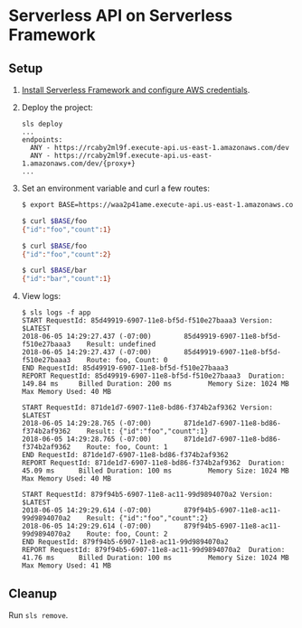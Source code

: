 # Serverless API on Serverless Framework

## Setup

1.  [Install Serverless Framework and configure AWS credentials](https://serverless.com/framework/docs/providers/aws/guide/installation/).

1.  Deploy the project:

    ```
    sls deploy
    ...
    endpoints:
      ANY - https://rcaby2ml9f.execute-api.us-east-1.amazonaws.com/dev
      ANY - https://rcaby2ml9f.execute-api.us-east-1.amazonaws.com/dev/{proxy+}
    ...    
    ```

1.  Set an environment variable and curl a few routes:

    ```bash
    $ export BASE=https://waa2p41ame.execute-api.us-east-1.amazonaws.com/latest

    $ curl $BASE/foo
    {"id":"foo","count":1}

    $ curl $BASE/foo
    {"id":"foo","count":2}    

    $ curl $BASE/bar
    {"id":"bar","count":1}    
    ```

1.  View logs:

    ```
    $ sls logs -f app
    START RequestId: 85d49919-6907-11e8-bf5d-f510e27baaa3 Version: $LATEST
    2018-06-05 14:29:27.437 (-07:00)        85d49919-6907-11e8-bf5d-f510e27baaa3    Result: undefined
    2018-06-05 14:29:27.437 (-07:00)        85d49919-6907-11e8-bf5d-f510e27baaa3    Route: foo, Count: 0
    END RequestId: 85d49919-6907-11e8-bf5d-f510e27baaa3
    REPORT RequestId: 85d49919-6907-11e8-bf5d-f510e27baaa3  Duration: 149.84 ms     Billed Duration: 200 ms         Memory Size: 1024 MB    Max Memory Used: 40 MB

    START RequestId: 871de1d7-6907-11e8-bd86-f374b2af9362 Version: $LATEST
    2018-06-05 14:29:28.765 (-07:00)        871de1d7-6907-11e8-bd86-f374b2af9362    Result: {"id":"foo","count":1}
    2018-06-05 14:29:28.765 (-07:00)        871de1d7-6907-11e8-bd86-f374b2af9362    Route: foo, Count: 1
    END RequestId: 871de1d7-6907-11e8-bd86-f374b2af9362
    REPORT RequestId: 871de1d7-6907-11e8-bd86-f374b2af9362  Duration: 45.09 ms      Billed Duration: 100 ms         Memory Size: 1024 MB    Max Memory Used: 40 MB

    START RequestId: 879f94b5-6907-11e8-ac11-99d9894070a2 Version: $LATEST
    2018-06-05 14:29:29.614 (-07:00)        879f94b5-6907-11e8-ac11-99d9894070a2    Result: {"id":"foo","count":2}
    2018-06-05 14:29:29.614 (-07:00)        879f94b5-6907-11e8-ac11-99d9894070a2    Route: foo, Count: 2
    END RequestId: 879f94b5-6907-11e8-ac11-99d9894070a2
    REPORT RequestId: 879f94b5-6907-11e8-ac11-99d9894070a2  Duration: 41.76 ms      Billed Duration: 100 ms         Memory Size: 1024 MB    Max Memory Used: 41 MB
    ```

## Cleanup

Run `sls remove`. 